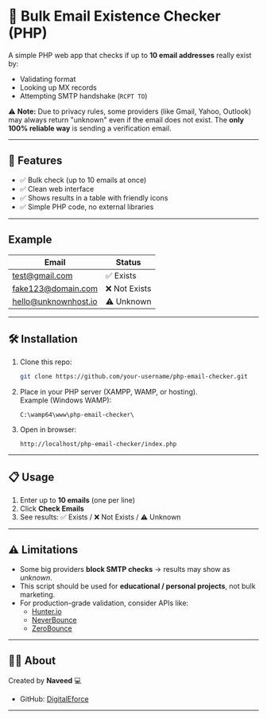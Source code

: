 # 📧 Bulk Email Existence Checker (PHP)

A simple PHP web app that checks if up to **10 email addresses** really exist by:
- Validating format
- Looking up MX records
- Attempting SMTP handshake (`RCPT TO`)

⚠️ **Note:** Due to privacy rules, some providers (like Gmail, Yahoo, Outlook) may always return "unknown" even if the email does not exist. The **only 100% reliable way** is sending a verification email.

---

## 🚀 Features
- ✅ Bulk check (up to 10 emails at once)  
- ✅ Clean web interface  
- ✅ Shows results in a table with friendly icons  
- ✅ Simple PHP code, no external libraries  

---

## Example 

| Email                | Status         |
|----------------------|----------------|
| test@gmail.com       | ✅ Exists      |
| fake123@domain.com   | ❌ Not Exists  |
| hello@unknownhost.io | ⚠️ Unknown     |

---

## 🛠️ Installation

1. Clone this repo:
   ```bash
   git clone https://github.com/your-username/php-email-checker.git
   ```

2. Place in your PHP server (XAMPP, WAMP, or hosting).  
   Example (Windows WAMP):
   ```
   C:\wamp64\www\php-email-checker\
   ```

3. Open in browser:
   ```
   http://localhost/php-email-checker/index.php
   ```

---

## 📋 Usage
1. Enter up to **10 emails** (one per line)  
2. Click **Check Emails**  
3. See results: ✅ Exists / ❌ Not Exists / ⚠️ Unknown  

---

## ⚠️ Limitations
- Some big providers **block SMTP checks** → results may show as *unknown*.  
- This script should be used for **educational / personal projects**, not bulk marketing.  
- For production-grade validation, consider APIs like:
  - [Hunter.io](https://hunter.io)
  - [NeverBounce](https://neverbounce.com)
  - [ZeroBounce](https://www.zerobounce.net/)

---

## 👨‍💻 About
Created by **Naveed** 💻  
- GitHub: [DigitalEforce](https://github.com/DigitalEforce)  


---
